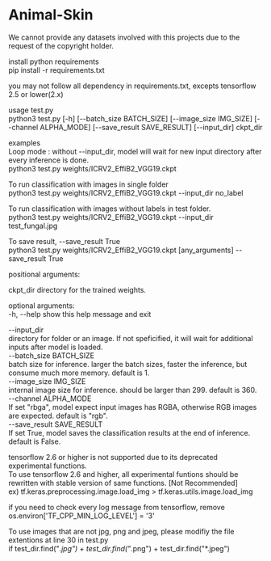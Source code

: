# Animal-Skin

We cannot provide any datasets involved with this projects due to the request of the copyright holder.



install python requirements  
 pip install -r requirements.txt  

you may not follow all dependency in requirements.txt, excepts tensorflow 2.5 or lower(2.x)  

usage test.py  
 python3 test.py [-h] [--batch_size BATCH_SIZE] [--image_size IMG_SIZE] [--channel ALPHA_MODE] [--save_result SAVE_RESULT] [--input_dir] ckpt_dir  

examples  
Loop mode : without --input_dir, model will wait for new input directory after every inference is done.  
 python3 test.py weights/ICRV2_EffiB2_VGG19.ckpt  

To run classification with images in single folder  
 python3 test.py weights/ICRV2_EffiB2_VGG19.ckpt --input_dir no_label  
 
To run classification with images without labels in test folder.  
 python3 test.py weights/ICRV2_EffiB2_VGG19.ckpt --input_dir test_fungal.jpg  
 
To save result, --save_result True  
 python3 test.py weights/ICRV2_EffiB2_VGG19.ckpt [any_arguments] --save_result True  



positional arguments:  
  
  ckpt_dir              directory for the trained weights.  

optional arguments:  
  -h, --help            show this help message and exit  
  
  --input_dir               
                        directory for folder or an image. If not speficified, it will wait for additional inputs after model is loaded.  
  --batch_size BATCH_SIZE  
                        batch size for inference. larger the batch sizes, faster the inference, but consume much more memory. default is 1.  
  --image_size IMG_SIZE  
                        internal image size for inference. should be larger than 299. default is 360.  
  --channel ALPHA_MODE  
                        If set "rbga", model expect input images has RGBA, otherwise RGB images are expected. default is "rgb".  
  --save_result SAVE_RESULT  
                        If set True, model saves the classification results at the end of inference. default is False.  
                        


tensorflow 2.6 or higher is not supported due to its deprecated experimental functions.  
To use tensorflow 2.6 and higher, all experimental funtions should be rewritten with stable version of same functions. [Not Recommended]  
ex) tf.keras.preprocessing.image.load_img > tf.keras.utils.image.load_img  

if you need to check every log message from tensorflow, remove os.environ['TF_CPP_MIN_LOG_LEVEL'] = '3'  

To use images that are not jpg, png and jpeg, please modifiy the file extentions at line 30 in test.py  
 if test_dir.find("*.jpg") + test_dir.find("*.png") + test_dir.find("*.jpeg")  

